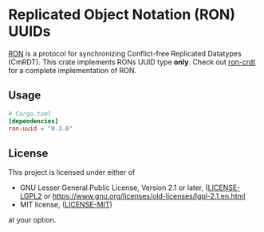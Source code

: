 Replicated Object Notation (RON) UUIDs
======================================

[RON](http://replicated.cc) is a protocol for synchronizing Conflict-free
Replicated Datatypes (CmRDT). This crate implements RONs UUID type **only**.
Check out [ron-crdt](https://crates.io/ron-crdt) for a complete implementation
of RON.

Usage
-----

```toml
# Cargo.toml
[dependencies]
ron-uuid = "0.3.0"
```

License
-------

This project is licensed under either of

 * GNU Lesser General Public License, Version 2.1 or later, ([LICENSE-LGPL2](LICENSE-LGPL2) or
   https://www.gnu.org/licenses/old-licenses/lgpl-2.1.en.html
 * MIT license, ([LICENSE-MIT](LICENSE-MIT))

at your option.

